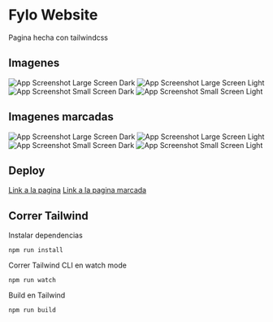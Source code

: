 # Fylo Website

Pagina hecha con tailwindcss

## Imagenes

![App Screenshot Large Screen Dark](https://i.imgur.com/ZKWUG0D.png)
![App Screenshot Large Screen Light](https://i.imgur.com/nv5Jnfu.png)
![App Screenshot Small Screen Dark](https://i.imgur.com/EZaGxWd.png)
![App Screenshot Small Screen Light](https://i.imgur.com/L5vj06w.png)

## Imagenes marcadas

![App Screenshot Large Screen Dark](https://i.imgur.com/Y2PVqmj.png)
![App Screenshot Large Screen Light](https://i.imgur.com/AwAP59T.png)
![App Screenshot Small Screen Dark](https://i.imgur.com/qXLrhmC.png)
![App Screenshot Small Screen Light](https://i.imgur.com/etZLmnS.png)

## Deploy

[Link a la pagina]()
[Link a la pagina marcada](https://64ea57327acdd671d97b9be3--preeminent-kangaroo-e11aef.netlify.app/)

## Correr Tailwind

Instalar dependencias

```
npm run install
```

Correr Tailwind CLI en watch mode

```
npm run watch
```

Build en Tailwind

```
npm run build
```
